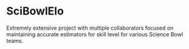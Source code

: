 # SciBowlElo

Extremely extensive project with multiple collaborators focused on maintaining accurate estimators for skill level for various Science Bowl teams.
